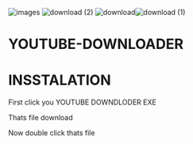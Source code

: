 ![images](https://user-images.githubusercontent.com/85251162/126054746-8f2342a2-08d4-41c5-b2d7-d7e40d02825d.jpg)
![download (2)](https://user-images.githubusercontent.com/85251162/126054725-91551fcd-f8b5-4925-815a-d85e1c9f2d86.jpg)
![download](https://user-images.githubusercontent.com/85251162/126054634-e67b78c4-10f9-4054-ae64-4e00f8eea0e7.jpg)![download (1)](https://user-images.githubusercontent.com/85251162/126054670-01e01446-fade-4143-8bac-4c9380c701a8.jpg)

# YOUTUBE-DOWNLOADER

# INSSTALATION

First click you YOUTUBE DOWNDLODER EXE

Thats file download

Now double click thats file


